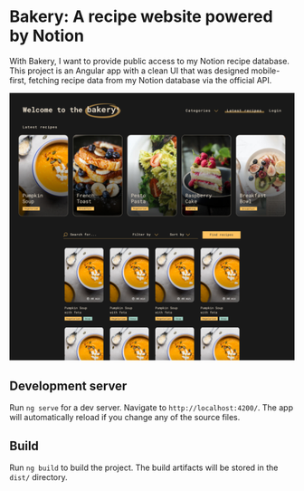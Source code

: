 # Bakery: A recipe website powered by Notion

With Bakery, I want to provide public access to my Notion recipe database. This project is an Angular app with a clean UI that was designed mobile-first, fetching recipe data from my Notion database via the official API.

![Desktop mockup of the Bakery App](https://raw.githubusercontent.com/mwestenthanner/bakery/main/public/desktop_dark.jpg)

## Development server

Run `ng serve` for a dev server. Navigate to `http://localhost:4200/`. The app will automatically reload if you change any of the source files.

## Build

Run `ng build` to build the project. The build artifacts will be stored in the `dist/` directory.
